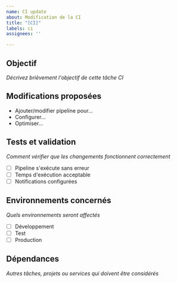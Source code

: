 ```yaml
---
name: CI update
about: Modification de la CI
title: "[CI]"
labels: ci
assignees: ''

---
```


## Objectif
*Décrivez brièvement l'objectif de cette tâche CI*

## Modifications proposées
- Ajouter/modifier pipeline pour...
- Configurer...
- Optimiser...

## Tests et validation
*Comment vérifier que les changements fonctionnent correctement*
- [ ] Pipeline s'exécute sans erreur
- [ ] Temps d'exécution acceptable
- [ ] Notifications configurées

## Environnements concernés
*Quels environnements seront affectés*
- [ ] Développement
- [ ] Test
- [ ] Production

## Dépendances
*Autres tâches, projets ou services qui doivent être considérés*
